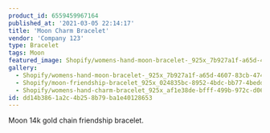 ```yaml
---
product_id: 6559459967164
published_at: '2021-03-05 22:14:17'
title: 'Moon Charm Bracelet'
vendor: 'Company 123'
type: Bracelet
tags: Moon
featured_image: Shopify/womens-hand-moon-bracelet-_925x_7b927a1f-a65d-4607-83cb-474fa4eca6d2.jpg
gallery:
  - Shopify/womens-hand-moon-bracelet-_925x_7b927a1f-a65d-4607-83cb-474fa4eca6d2.jpg
  - Shopify/moon-friendship-bracelet_925x_024835bc-8952-4bdc-bb77-4bedd1f159e0.jpg
  - Shopify/womens-hand-charm-bracelet_925x_af1e38de-bfff-499b-972c-d06301123423.jpg
id: dd14b386-1a2c-4b25-8b79-ba1e40128653
---
```

<p>Moon 14k gold chain friendship bracelet.</p>